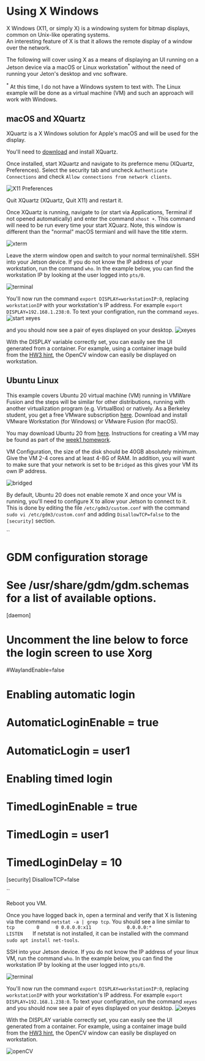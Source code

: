 # Using X Windows
X Windows (X11, or simply X) is a windowing system for bitmap displays, common on Unix-like operating systems.  
An interesting feature of X is that it allows the remote display of a window over the network.

The following will cover using X as a means of displaying an UI running on a Jetson device via a macOS or Linux workstation<sup>*</sup> without the need of running your Jeton's desktop and vnc software.

<sup>*</sup> At this time, I do not have a Windows system to text with.  The Linux example will be done as a virtual machine (VM) and such an approach will work with Windows.

## macOS and XQuartz
XQuartz is a X Windows solution for Apple's macOS and will be used for the display.

You'll need to [download](https://www.xquartz.org) and install XQuartz.  

Once installed, start XQuartz and navigate to its prefernce menu (XQuartz, Preferences). Select the security tab and uncheck `Authenticate Connections` and check `Allow connections from network clients`.  

![X11 Preferences](images/X11_Preferences.png)

Quit XQuartz (XQuartz, Quit X11) and restart it.

Once XQuartz is running, navigate to (or start via Applications, Terminal if not opened automatically) and enter the command `xhost +`.  This command will need to be run every time your start XQuarz. Note, this window is different than the "normal" macOS termianl and will have the title xterm.

![xterm](images/xterm2.png)

Leave the xterm window open and switch to your normal terminal/shell.  SSH into your Jetson device.  If you do not know the IP address of your workstation, run the command `who`.  In the example below, you can find the workstation IP by looking at the user logged into `pts/0`.  

![terminal](images/nxssh.png)

You'll now run the command `export DISPLAY=workstationIP:0`, replacing `workstationIP` with your workstation's IP address.  For example `export DISPLAY=192.168.1.238:0`.  To text your configration, run the command `xeyes`.
![start xeyes](images/startXeyes.png)

and you should now see a pair of eyes displayed on your desktop.
![xeyes](images/xeyes.png)

With the DISPLAY variable correctly set, you can easily see the UI generated from a container. For example, using a container image build from the [HW3 hint](../hw3/README.md), the OpenCV window can easily be displayed on workstation.  


## Ubuntu Linux
This example covers Ubuntu 20 virtual machine (VM) running in VMWare Fusion and the steps will be similar for other distributions, running with another virtualization program (e.g. VirtualBox) or natively.  As a Berkeley student, you get a free VMware subscription [here](https://software.berkeley.edu/vmware). Download and install VMware Workstation (for Windows) or VMware Fusion (for macOS). 

You may download Ubuntu 20 from [here](http://releases.ubuntu.com/focal/ubuntu-20.04.1-desktop-amd64.iso).  Instructions for creating a VM may be found as part of the [week1 homework](https://github.com/MIDS-scaling-up/v2/tree/master/week01/hw).

VM Configuration, the size of the disk should be 40GB absolutely minimum. Give the VM 2-4 cores and at least 4-8G of RAM.  In addition, you will want to make sure that your network is set to be `Bridged` as this gives your VM its own IP address.

![bridged](images/bridged.png)

By default, Ubuntu 20 does not enable remote X and once your VM is running, you'll need to configure X to allow your Jetson to connect to it.  This is done by editing the file `/etc/gdm3/custom.conf` with the command `sudo vi /etc/gdm3/custom.conf` and adding `DisallowTCP=false` to the `[security]` section.

``
# GDM configuration storage
#
# See /usr/share/gdm/gdm.schemas for a list of available options.

[daemon]
# Uncomment the line below to force the login screen to use Xorg
#WaylandEnable=false

# Enabling automatic login
#  AutomaticLoginEnable = true
#  AutomaticLogin = user1

# Enabling timed login
#  TimedLoginEnable = true
#  TimedLogin = user1
#  TimedLoginDelay = 10

[security]
DisallowTCP=false

``

Reboot you VM.  

Once you have logged back in, open a terminal and verify that X is listening via the command `netstat -a | grep tcp`.  You should see a line similar to 
``
tcp        0      0 0.0.0.0:x11             0.0.0.0:*               LISTEN   
``
If netstat is not installed, it can be installed with the command `sudo apt install net-tools`.

SSH into your Jetson device.  If you do not know the IP address of your linux VM, run the command `who`.  In the example below, you can find the workstation IP by looking at the user logged into `pts/0`.  

![terminal](images/vmwho.png)

You'll now run the command `export DISPLAY=workstationIP:0`, replacing `workstationIP` with your workstation's IP address.  For example `export DISPLAY=192.168.1.238:0`.  To text your configration, run the command `xeyes` and you should now see a pair of eyes displayed on your desktop.
![xeyes](images/linuxXeyes.png)

With the DISPLAY variable correctly set, you can easily see the UI generated from a container. For example, using a container image build from the [HW3 hint](../hw3/README.md), the OpenCV window can easily be displayed on workstation.  

![openCV](images/opencv.png)




